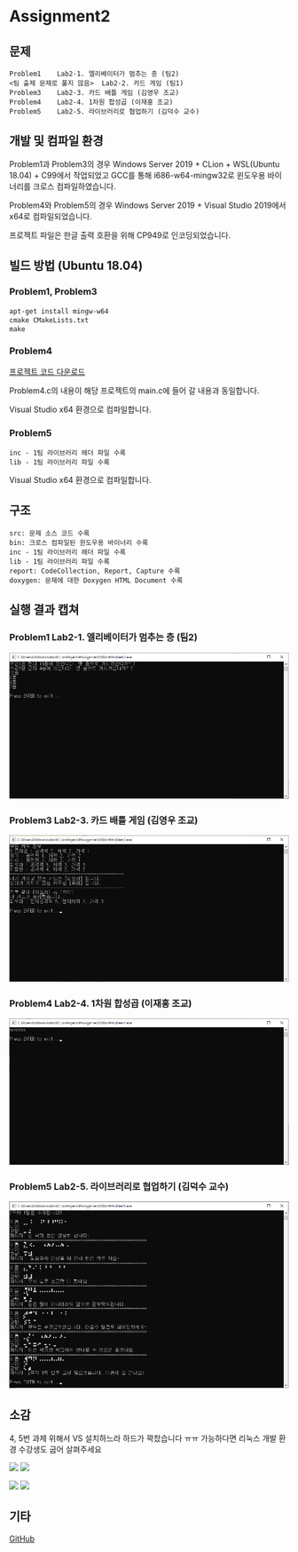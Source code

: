 ﻿# Assignment2

## 문제
```
Problem1	Lab2-1. 엘리베이터가 멈추는 층 (팀2)
<팀 출제 문제로 풀지 않음>  Lab2-2. 카드 게임 (팀1)
Problem3	Lab2-3. 카드 배틀 게임 (김영우 조교)
Problem4	Lab2-4. 1차원 합성곱 (이재홍 조교)
Problem5	Lab2-5. 라이브러리로 협업하기 (김덕수 교수)
```

## 개발 및 컴파일 환경
Problem1과 Problem3의 경우 Windows Server 2019 + CLion + WSL(Ubuntu 18.04) + C99에서 작업되었고 GCC를 통해 i686-w64-mingw32로 윈도우용 바이너리를 크로스 컴파일하였습니다.

Problem4와 Problem5의 경우 Windows Server 2019 + Visual Studio 2019에서 x64로 컴파일되었습니다.

프로젝트 파일은 한글 출력 호환을 위해 CP949로 인코딩되었습니다.

## 빌드 방법 (Ubuntu 18.04)
### Problem1, Problem3
```
apt-get install mingw-w64
cmake CMakeLists.txt
make
```
### Problem4
[프로젝트 코드 다운로드](https://onedrive.live.com/?cid=536a6e8f3d81a30a&id=536A6E8F3D81A30A%2122267&authkey=!AGueAFvys59Ta_o)

Problem4.c의 내용이 해당 프로젝트의 main.c에 들어 갈 내용과 동일합니다.

Visual Studio x64 환경으로 컴파일합니다.

### Problem5
```
inc - 1팀 라이브러리 헤더 파일 수록
lib - 1팀 라이브러리 파일 수록
```
Visual Studio x64 환경으로 컴파일합니다.

## 구조
```
src: 문제 소스 코드 수록
bin: 크로스 컴파일된 윈도우용 바이너리 수록
inc - 1팀 라이브러리 헤더 파일 수록
lib - 1팀 라이브러리 파일 수록
report: CodeCollection, Report, Capture 수록
doxygen: 문제에 대한 Doxygen HTML Document 수록
```

## 실행 결과 캡쳐
### Problem1	Lab2-1. 엘리베이터가 멈추는 층 (팀2)
![Problem2](./report/capture/Problem2.png)
### Problem3	Lab2-3. 카드 배틀 게임 (김영우 조교)
![Problem3](./report/capture/Problem3.png)
### Problem4	Lab2-4. 1차원 합성곱 (이재홍 조교)
![Problem4](./report/capture/Problem4.png)
### Problem5	Lab2-5. 라이브러리로 협업하기 (김덕수 교수)
![Problem5](./report/capture/Problem5.png)

## 소감
4, 5번 과제 위해서 VS 설치하느라 하드가 꽉찼습니다 ㅠㅠ 가능하다면 리눅스 개발 환경 수강생도 굽어 살펴주세요

![](http://private_raw.abstr.net/files/kp_icon/icon_25.png)
![](http://private_raw.abstr.net/files/kp_icon/icon_26.png)

![](http://private_raw.abstr.net/files/kp_icon/icon_1_f.png)
![](http://private_raw.abstr.net/files/kp_icon/icon_52.png)

## 기타
[GitHub](https://github.com/refracta/koreatech-assignment/tree/master/CProgramming2)

